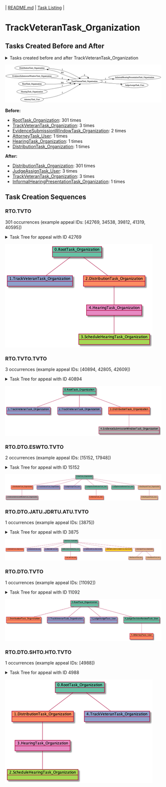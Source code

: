 | [README.md](README.md) | [Task Listing](tasklist.md) |

# TrackVeteranTask_Organization

## Tasks Created Before and After

<details><summary>Tasks created before and after TrackVeteranTask_Organization</summary>

```
digraph G {
rankdir="LR";
"DistributionTask_Organization" -> "TrackVeteranTask_Organization" [label=1]
"EvidenceSubmissionWindowTask_Organization" -> "TrackVeteranTask_Organization" [label=2]
"TrackVeteranTask_Organization" -> "TrackVeteranTask_Organization" [label=3]
"RootTask_Organization" -> "TrackVeteranTask_Organization" [label=301]
"TrackVeteranTask_Organization" -> "InformalHearingPresentationTask_Organization" [label=1]
"HearingTask_Organization" -> "TrackVeteranTask_Organization" [label=1]
"TrackVeteranTask_Organization" -> "JudgeAssignTask_User" [label=3]
"AttorneyTask_User" -> "TrackVeteranTask_Organization" [label=1]
"TrackVeteranTask_Organization" -> "DistributionTask_Organization" [label=301]
}
```
</details>

![TrackVeteranTask_Organization](dot/TrackVeteranTask_Organization.dot.png)

**Before:**

   * [RootTask_Organization](RootTask_Organization.md): 301 times
   * [TrackVeteranTask_Organization](TrackVeteranTask_Organization.md): 3 times
   * [EvidenceSubmissionWindowTask_Organization](EvidenceSubmissionWindowTask_Organization.md): 2 times
   * [AttorneyTask_User](AttorneyTask_User.md): 1 times
   * [HearingTask_Organization](HearingTask_Organization.md): 1 times
   * [DistributionTask_Organization](DistributionTask_Organization.md): 1 times

**After:**

   * [DistributionTask_Organization](DistributionTask_Organization.md): 301 times
   * [JudgeAssignTask_User](JudgeAssignTask_User.md): 3 times
   * [TrackVeteranTask_Organization](TrackVeteranTask_Organization.md): 3 times
   * [InformalHearingPresentationTask_Organization](InformalHearingPresentationTask_Organization.md): 1 times

## Task Creation Sequences

### RTO.TVTO

301 occurrences (example appeal IDs: [42769, 34538, 39812, 41319, 40595])

<details><summary>Task Tree for appeal with ID 42769</summary>

```
@startuml
object 0.RootTask_Organization #66c2a5
object 1.TrackVeteranTask_Organization #8da0cb
object 2.DistributionTask_Organization #fc8d62
object 3.ScheduleHearingTask_Organization #a6d854
object 4.HearingTask_Organization #e78ac3
0.RootTask_Organization -- 1.TrackVeteranTask_Organization
0.RootTask_Organization -- 2.DistributionTask_Organization
4.HearingTask_Organization -- 3.ScheduleHearingTask_Organization
2.DistributionTask_Organization -- 4.HearingTask_Organization
@enduml
```
</details>

![RTO.TVTO-42769](uml/RTO.TVTO-42769.png)

### RTO.TVTO.TVTO

3 occurrences (example appeal IDs: [40894, 42805, 42609])

<details><summary>Task Tree for appeal with ID 40894</summary>

```
@startuml
object 0.RootTask_Organization #66c2a5
object 1.TrackVeteranTask_Organization #8da0cb
object 2.TrackVeteranTask_Organization #8da0cb
object 3.DistributionTask_Organization #fc8d62
object 4.EvidenceSubmissionWindowTask_Organization #b3b3b3
0.RootTask_Organization -- 1.TrackVeteranTask_Organization
0.RootTask_Organization -- 2.TrackVeteranTask_Organization
0.RootTask_Organization -- 3.DistributionTask_Organization
3.DistributionTask_Organization -- 4.EvidenceSubmissionWindowTask_Organization
@enduml
```
</details>

![RTO.TVTO.TVTO-40894](uml/RTO.TVTO.TVTO-40894.png)

### RTO.DTO.ESWTO.TVTO

2 occurrences (example appeal IDs: [15152, 17948])

<details><summary>Task Tree for appeal with ID 15152</summary>

```
@startuml
object 0.RootTask_Organization #66c2a5
object 1.DistributionTask_Organization #fc8d62
object 2.EvidenceSubmissionWindowTask_Organization #b3b3b3
object 3.TrackVeteranTask_Organization #8da0cb
object 4.JudgeAssignTask_User #8da0cb
object 5.JudgeDecisionReviewTask_User #66c2a5
object 6.AttorneyTask_User #fc8d62
object 7.JudgeDecisionReviewTask_User #66c2a5
object 8.BvaDispatchTask_Organization #e5c494
object 9.BvaDispatchTask_User #e5c494
0.RootTask_Organization -- 1.DistributionTask_Organization
1.DistributionTask_Organization -- 2.EvidenceSubmissionWindowTask_Organization
0.RootTask_Organization -- 3.TrackVeteranTask_Organization
0.RootTask_Organization -- 4.JudgeAssignTask_User
0.RootTask_Organization -- 5.JudgeDecisionReviewTask_User
5.JudgeDecisionReviewTask_User -- 6.AttorneyTask_User
0.RootTask_Organization -- 7.JudgeDecisionReviewTask_User
0.RootTask_Organization -- 8.BvaDispatchTask_Organization
8.BvaDispatchTask_Organization -- 9.BvaDispatchTask_User
@enduml
```
</details>

![RTO.DTO.ESWTO.TVTO-15152](uml/RTO.DTO.ESWTO.TVTO-15152.png)

### RTO.DTO.JATU.JDRTU.ATU.TVTO

1 occurrences (example appeal IDs: [3875])

<details><summary>Task Tree for appeal with ID 3875</summary>

```
@startuml
object 0.RootTask_Organization #66c2a5
object 1.DistributionTask_Organization #fc8d62
object 2.JudgeAssignTask_User #8da0cb
object 3.JudgeAssignTask_User #8da0cb
object 4.JudgeDecisionReviewTask_User #66c2a5
object 5.AttorneyTask_User #fc8d62
object 6.TrackVeteranTask_Organization #8da0cb
object 7.InformalHearingPresentationTask_Organization #ffd92f
object 8.BvaDispatchTask_Organization #e5c494
object 9.BvaDispatchTask_User #e5c494
object 10.BvaDispatchTask_User #e5c494
0.RootTask_Organization -- 1.DistributionTask_Organization
0.RootTask_Organization -- 2.JudgeAssignTask_User
0.RootTask_Organization -- 3.JudgeAssignTask_User
0.RootTask_Organization -- 4.JudgeDecisionReviewTask_User
4.JudgeDecisionReviewTask_User -- 5.AttorneyTask_User
0.RootTask_Organization -- 6.TrackVeteranTask_Organization
0.RootTask_Organization -- 7.InformalHearingPresentationTask_Organization
0.RootTask_Organization -- 8.BvaDispatchTask_Organization
8.BvaDispatchTask_Organization -- 9.BvaDispatchTask_User
8.BvaDispatchTask_Organization -- 10.BvaDispatchTask_User
@enduml
```
</details>

![RTO.DTO.JATU.JDRTU.ATU.TVTO-3875](uml/RTO.DTO.JATU.JDRTU.ATU.TVTO-3875.png)

### RTO.DTO.TVTO

1 occurrences (example appeal IDs: [11092])

<details><summary>Task Tree for appeal with ID 11092</summary>

```
@startuml
object 0.RootTask_Organization #66c2a5
object 1.DistributionTask_Organization #fc8d62
object 2.TrackVeteranTask_Organization #8da0cb
object 3.JudgeAssignTask_User #8da0cb
object 4.JudgeDecisionReviewTask_User #66c2a5
object 5.AttorneyTask_User #fc8d62
0.RootTask_Organization -- 1.DistributionTask_Organization
0.RootTask_Organization -- 2.TrackVeteranTask_Organization
0.RootTask_Organization -- 3.JudgeAssignTask_User
0.RootTask_Organization -- 4.JudgeDecisionReviewTask_User
4.JudgeDecisionReviewTask_User -- 5.AttorneyTask_User
@enduml
```
</details>

![RTO.DTO.TVTO-11092](uml/RTO.DTO.TVTO-11092.png)

### RTO.DTO.SHTO.HTO.TVTO

1 occurrences (example appeal IDs: [4988])

<details><summary>Task Tree for appeal with ID 4988</summary>

```
@startuml
object 0.RootTask_Organization #66c2a5
object 1.DistributionTask_Organization #fc8d62
object 2.ScheduleHearingTask_Organization #a6d854
object 3.HearingTask_Organization #e78ac3
object 4.TrackVeteranTask_Organization #8da0cb
0.RootTask_Organization -- 1.DistributionTask_Organization
3.HearingTask_Organization -- 2.ScheduleHearingTask_Organization
1.DistributionTask_Organization -- 3.HearingTask_Organization
0.RootTask_Organization -- 4.TrackVeteranTask_Organization
@enduml
```
</details>

![RTO.DTO.SHTO.HTO.TVTO-4988](uml/RTO.DTO.SHTO.HTO.TVTO-4988.png)

